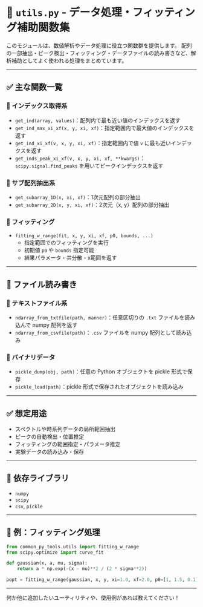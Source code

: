 # 🧰 `utils.py` - データ処理・フィッティング補助関数集

このモジュールは、数値解析やデータ処理に役立つ関数群を提供します。
配列の一部抽出・ピーク検出・フィッティング・データファイルの読み書きなど、解析補助としてよく使われる処理をまとめています。

---

## ✅ 主な関数一覧

### 🔹 インデックス取得系
- `get_ind(array, values)`：配列内で最も近い値のインデックスを返す
- `get_ind_max_xi_xf(x, y, xi, xf)`：指定範囲内で最大値のインデックスを返す
- `get_ind_xi_xf(v, x, y, xi, xf)`：指定範囲内で値 `v` に最も近いインデックスを返す
- `get_inds_peak_xi_xf(v, x, y, xi, xf, **kwargs)`：`scipy.signal.find_peaks` を用いてピークインデックスを返す

### 🔹 サブ配列抽出系
- `get_subarray_1D(x, xi, xf)`：1次元配列の部分抽出
- `get_subarray_2D(x, y, xi, xf)`：2次元（x, y）配列の部分抽出

### 🔹 フィッティング
- `fitting_w_range(fit, x, y, xi, xf, p0, bounds, ...)`
  - 指定範囲でのフィッティングを実行
  - 初期値 `p0` や `bounds` 指定可能
  - 結果パラメータ・共分散・x範囲を返す

---

## 📁 ファイル読み書き

### 🔹 テキストファイル系
- `ndarray_from_txtfile(path, manner)`：任意区切りの `.txt` ファイルを読み込んで numpy 配列を返す
- `ndarray_from_csvfile(path)`：`.csv` ファイルを numpy 配列として読み込み

### 🔹 バイナリデータ
- `pickle_dump(obj, path)`：任意の Python オブジェクトを pickle 形式で保存
- `pickle_load(path)`：pickle 形式で保存されたオブジェクトを読み込み

---

## ✅ 想定用途
- スペクトルや時系列データの局所範囲抽出
- ピークの自動検出・位置推定
- フィッティングの範囲指定・パラメータ推定
- 実験データの読み込み・保存

---

## 🔧 依存ライブラリ
- `numpy`
- `scipy`
- `csv`, `pickle`

---

## 📎 例：フィッティング処理
```python
from common_py_tools.utils import fitting_w_range
from scipy.optimize import curve_fit

def gaussian(x, a, mu, sigma):
    return a * np.exp(-(x - mu)**2 / (2 * sigma**2))

popt = fitting_w_range(gaussian, x, y, xi=1.0, xf=2.0, p0=[1, 1.5, 0.1])
```

---

何か他に追加したいユーティリティや、使用例があれば教えてください！
